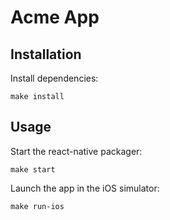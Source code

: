 # Acme App

## Installation

Install dependencies:

    make install

## Usage

Start the react-native packager:

    make start

Launch the app in the iOS simulator:

    make run-ios
